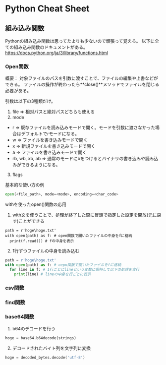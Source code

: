 # Python Cheat Sheet

## 組み込み関数
Pythonの組み込み関数は思ってたよりも少ないので頑張って覚えろ。
以下に全ての組み込み関数のドキュメントがある。
https://docs.python.org/ja/3/library/functions.html

### Open関数
概要：
対象ファイルのパスを引数に渡すことで、ファイルの編集や上書などができる。
ファイルの操作が終わったら**close()**メソッドでファイルを閉じる必要がある。

引数は以下の3種類だけ。
1. file => 相対パスと絶対パスどちらも使える
2. mode
  - r => 既存ファイルを読み込みモードで開く。モードを引数に渡さなかった場合はデフォルトでrモードになる。
  - w => ファイルを書き込みモードで開く
  - x => 新規ファイルを書き込みモードで開く
  - a => ファイルを書き込みモードで開く
  - rb, wb, xb, ab => 通常のモードにbをつけるとバイナリの書き込みや読み込みができるようになる。
3. flags

基本的な使い方の例
```.py
open(<file_path>, mode=<mode>, encoding=<char_code>
```

withを使ったopen()関数の応用

1. with文を使うことで、処理が終了した際に冒頭で指定した設定を開放(元に戻す)ことができる
```
path = r'hoge\hoge.txt'
with open(path) as f: # open関数で開いたファイルの中身をfに格納
  print(f.read()) # fの中身を表示
```

2. 1行ずつファイルの中身を読み込む
```.py
path = r'hoge\hoge.txt'
with open(path) as f: # oepn関数で開いたファイルをfに格納
  for line in f: # 1行ごとにlineという変数に保持して以下の処理を実行
    print(line) # lineの中身を行ごとに表示
```

### csv関数

### find関数


### base64関数
1. b64のデコードを行う
```.py
hoge = base64.b64decode(strings)
```

2. デコードされたバイト列を文字列に変換
```.py
hoge = decoded_bytes.decode('utf-8')
```
